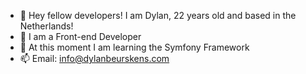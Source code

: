 - 👋 Hey fellow developers! I am Dylan, 22 years old and based in the Netherlands!
- 👀 I am a Front-end Developer
- 🌱 At this moment I am learning the Symfony Framework
-  📫 Email: info@dylanbeurskens.com


